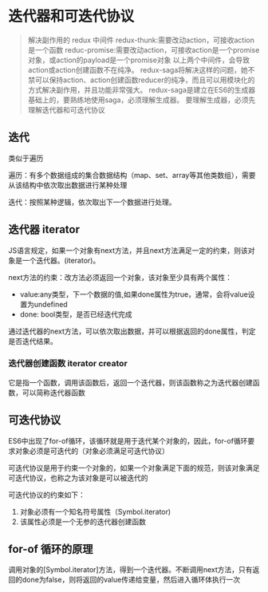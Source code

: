 # 迭代器和可迭代协议

>解决副作用的 redux 中间件
>redux-thunk:需要改动action，可接收action是一个函数
>reduc-promise:需要改动action，可接收action是一个promise对象，或action的payload是一个promise对象
>以上两个中间件，会导致action或action创建函数不在纯净。
>redux-saga将解决这样的问题，她不禁可以保持action、action创建函数reducer的纯净，而且可以用模块化的方式解决副作用，并且功能非常强大。
>redux-saga是建立在ES6的生成器基础上的，要熟练地使用saga，必须理解生成器。
>要理解生成器，必须先理解迭代器和可迭代协议

## 迭代

类似于遍历

遍历：有多个数据组成的集合数据结构（map、set、array等其他类数组），需要从该结构中依次取出数据进行某种处理

迭代：按照某种逻辑，依次取出下一个数据进行处理。

## 迭代器 iterator

JS语言规定，如果一个对象有next方法，并且next方法满足一定的约束，则该对象是一个迭代器。(iterator)。

next方法的约束：改方法必须返回一个对象，该对象至少具有两个属性：

- value:any类型，下一个数据的值,如果done属性为true，通常，会将value设置为undefined
- done: bool类型，是否已经迭代完成

通过迭代器的next方法，可以依次取出数据，并可以根据返回的done属性，判定是否迭代结果。

### 迭代器创建函数 iterator creator

它是指一个函数，调用该函数后，返回一个迭代器，则该函数称之为迭代器创建函数，可以简称迭代器函数

## 可迭代协议

ES6中出现了for-of循环，该循环就是用于迭代某个对象的，因此，for-of循环要求对象必须是可迭代的（对象必须满足可迭代协议）

可迭代协议是用于约束一个对象的，如果一个对象满足下面的规范，则该对象满足可迭代协议，也称之为该对象是可以被迭代的

可迭代协议的约束如下：

1. 对象必须有一个知名符号属性（Symbol.iterator)
2. 该属性必须是一个无参的迭代器创建函数

## for-of 循环的原理

调用对象的[Symbol.iterator]方法，得到一个迭代器。不断调用next方法，只有返回的done为false，则将返回的value传递给变量，然后进入循环体执行一次